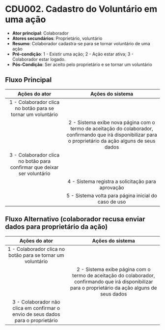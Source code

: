 # CDU002. Cadastro do Voluntário em uma ação

- **Ator principal**: Colaborador
- **Atores secundários**: Proprietário, voluntário
- **Resumo**: Colaborador cadastra-se para se tornar voluntário de uma ação
- **Pré-condição**:
  1 - Existir uma ação; 2 - Ação estar ativa; 3 - Colaborador estar logado.
- **Pós-Condição**: Ser aceito pelo proprietário e se tornar um voluntário

## Fluxo Principal
| Ações do ator | Ações do sistema |
| :-----------------: | :-----------------: | 
| 1 - Colaborador clica no botão para se tornar um voluntário | |  
| | 2 - Sistema exibe nova página com o termo de aceitação do colaborador, confirmando que irá disponibilizar para o proprietário da ação alguns de seus dados | 
| 3 - Colaborador clica no botão para confirmar que deixar ser voluntário | |  
| | 4 - Sistema registra a solicitação para aprovação |
| | 5 - Sistema volta para página inicial do caso de uso |


## Fluxo Alternativo (colaborador recusa enviar dados para proprietário da ação) 
| Ações do ator | Ações do sistema |
| :-----------------: | :-----------------: | 
| 1 - Colaborador clica no botão para se tornar um voluntário | |  
| | 2 - Sistema exibe página com o termo de aceitação do colaborador, confirmando que irá disponibilizar para o proprietário da ação alguns de seus dados | 
| 3 - Colaborador não clica em confirmar o envio de seus dados para o proprietário | |  
